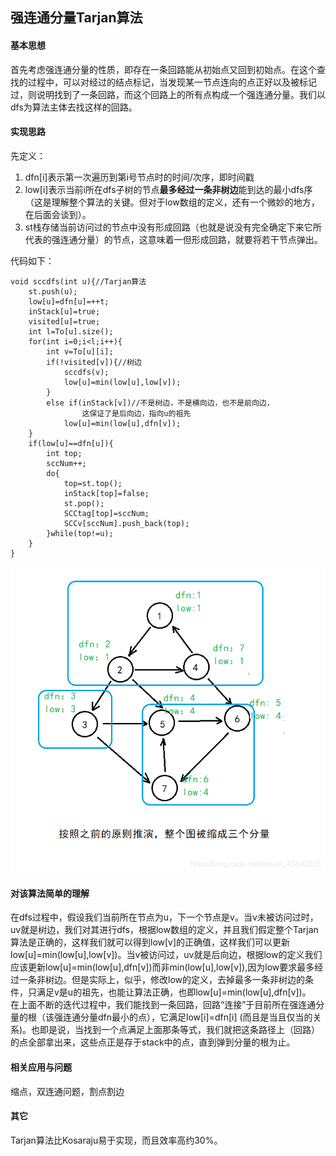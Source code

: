 ## 强连通分量Tarjan算法
#### 基本思想
首先考虑强连通分量的性质，即存在一条回路能从初始点又回到初始点。在这个查找的过程中，可以对经过的结点标记，当发现某一节点连向的点正好以及被标记过，则说明找到了一条回路，而这个回路上的所有点构成一个强连通分量。我们以dfs为算法主体去找这样的回路。
#### 实现思路
先定义：
1. dfn[i]表示第一次遍历到第i号节点时的时间/次序，即时间戳
2. low[i]表示当前i所在dfs子树的节点**最多经过一条非树边**能到达的最小dfs序（这是理解整个算法的关键。但对于low数组的定义，还有一个微妙的地方，在后面会谈到）。
3. st栈存储当前访问过的节点中没有形成回路（也就是说没有完全确定下来它所代表的强连通分量）的节点，这意味着一但形成回路，就要将若干节点弹出。

代码如下：
~~~
void sccdfs(int u){//Tarjan算法
    st.push(u);
    low[u]=dfn[u]=++t;
    inStack[u]=true;
    visited[u]=true;
    int l=To[u].size();
    for(int i=0;i<l;i++){
        int v=To[u][i];
        if(!visited[v]){//树边
            sccdfs(v);
            low[u]=min(low[u],low[v]);
        }
        else if(inStack[v])//不是树边，不是横向边，也不是前向边，
                这保证了是后向边，指向u的祖先
            low[u]=min(low[u],dfn[v]);
    }
    if(low[u]==dfn[u]){
        int top;
        sccNum++;
        do{   
            top=st.top();
            inStack[top]=false;
            st.pop();
            SCCtag[top]=sccNum;
            SCCv[sccNum].push_back(top);
        }while(top!=u);
    }
}
~~~
![](1.png)

#### 对该算法简单的理解
在dfs过程中，假设我们当前所在节点为u，下一个节点是v。当v未被访问过时，uv就是树边，我们对其进行dfs，根据low数组的定义，并且我们假定整个Tarjan算法是正确的，这样我们就可以得到low[v]的正确值，这样我们可以更新low[u]=min(low[u],low[v])。当v被访问过，uv就是后向边，根据low的定义我们应该更新low[u]=min(low[u],dfn[v])而非min(low[u],low[v]),因为low要求最多经过一条非树边。但是实际上，似乎，修改low的定义，去掉最多一条非树边的条件，只满足v是u的祖先，也能让算法正确，也即low[u]=min(low[u],dfn[v])。  
在上面不断的迭代过程中，我们能找到一条回路，回路“连接”于目前所在强连通分量的根（该强连通分量dfn最小的点），它满足low[i]=dfn[i] (而且是当且仅当的关系)。也即是说，当找到一个点满足上面那条等式，我们就把这条路径上（回路）的点全部拿出来，这些点正是存于stack中的点，直到弹到分量的根为止。

#### 相关应用与问题
缩点，双连通问题，割点割边

#### 其它
Tarjan算法比Kosaraju易于实现，而且效率高约30%。